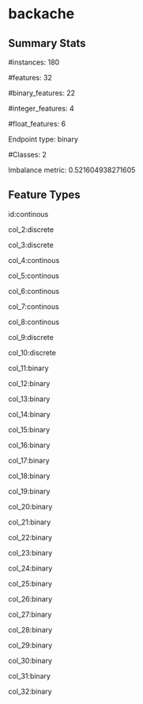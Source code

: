 # backache

## Summary Stats

#instances: 180

#features: 32

  #binary_features: 22

  #integer_features: 4

  #float_features: 6

Endpoint type: binary

#Classes: 2

Imbalance metric: 0.521604938271605

## Feature Types

 id:continous

col_2:discrete

col_3:discrete

col_4:continous

col_5:continous

col_6:continous

col_7:continous

col_8:continous

col_9:discrete

col_10:discrete

col_11:binary

col_12:binary

col_13:binary

col_14:binary

col_15:binary

col_16:binary

col_17:binary

col_18:binary

col_19:binary

col_20:binary

col_21:binary

col_22:binary

col_23:binary

col_24:binary

col_25:binary

col_26:binary

col_27:binary

col_28:binary

col_29:binary

col_30:binary

col_31:binary

col_32:binary

